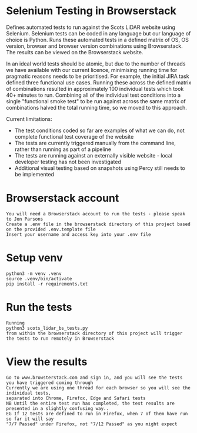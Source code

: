 Selenium Testing in Browserstack
================================

Defines automated tests to run against the Scots LiDAR website using Selenium.  Selenium tests can be coded in any language but our language of choice is Python.  Runs these automated tests in a defined matrix of OS, OS version, browser and browser version combinations using Browserstack.  The results can be viewed on the Browserstack website.

In an ideal world tests should be atomic, but due to the number of threads we have available with our current licence, minimising running time for pragmatic reasons needs to be prioritised.  For example, the initial JIRA task defined three functional use cases.  Running these across the defined matrix of combinations resulted in approximately 100 individual tests which took 40+ minutes to run.  Combining all of the individual test conditions into a single "functional smoke test" to be run against across the same matrix of combinations halved the total running time, so we moved to this approach.

Current limitations:
- The test conditions coded so far are examples of what we can do, not complete functional test coverage of the website
- The tests are currently triggered manually from the command line, rather than running as part of a pipeline
- The tests are running against an externally visible website - local developer testing has not been investigated
- Additional visual testing based on snapshots using Percy still needs to be implemented 

# Browserstack account

    You will need a Browserstack account to run the tests - please speak to Jon Parsons
    Create a .env file in the browserstack directory of this project based on the provided .env.template file 
    Insert your username and access key into your .env file

# Setup venv

    python3 -m venv .venv
    source .venv/bin/activate
    pip install -r requirements.txt

# Run the tests

    Running 
    python3 scots_lidar_bs_tests.py
    from within the browserstack directory of this project will trigger the tests to run remotely in Browserstack

# View the results

    Go to www.browsterstack.com and sign in, and you will see the tests you have triggered coming through
    Currently we are using one thread for each browser so you will see the individual tests, 
    separated into Chrome, Firefox, Edge and Safari tests
    NB Until the entire test run has completed, the test results are presented in a slightly confusing way..
    EG If 12 tests are defined to run in Firefox, when 7 of them have run so far it will say 
    "7/7 Passed" under Firefox, not "7/12 Passed" as you might expect
